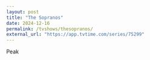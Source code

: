 ```yaml
---
layout: post
title: "The Sopranos"
date: 2024-12-16
permalink: /tvshows/thesopranos/
external_url: "https://app.tvtime.com/series/75299"
---
```

Peak


